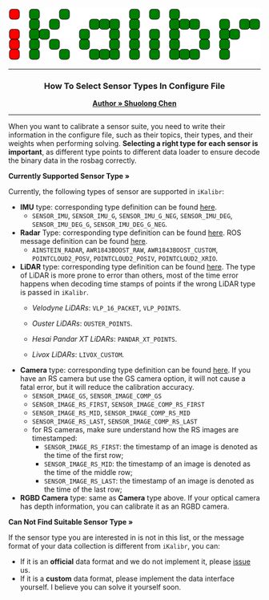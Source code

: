 <div style="text-align: center;">
    <img src="../img/logo.svg" style="width: 100vw; height: auto;">
</div>

---

<h3 align="center">How To Select Sensor Types In Configure File</h3>
<p align="center">
    <a href="https://github.com/Unsigned-Long"><strong>Author » Shuolong Chen</strong></a>
</p>


---

When you want to calibrate a sensor suite, you need to write their information in the configure file, such as their topics, their types, and their weights when performing solving. **Selecting a right type for each sensor is important**, as different type points to different data loader to ensure decode the binary data in the rosbag correctly. 

<p align="left">
    <a><strong>Currently Supported Sensor Type »</strong></a>
</p> 

Currently, the following types of sensor are supported in `iKalibr`:

+ **IMU** type: corresponding type definition can be found [here](https://github.com/Unsigned-Long/iKalibr/blob/master/include/sensor/sensor_model.h#L82-L105).
  + `SENSOR_IMU`, `SENSOR_IMU_G`, `SENSOR_IMU_G_NEG`, `SENSOR_IMU_DEG`, `SENSOR_IMU_DEG_G`, `SENSOR_IMU_DEG_G_NEG`.
+ **Radar** Type: corresponding type definition can be found [here](https://github.com/Unsigned-Long/iKalibr/blob/master/include/sensor/sensor_model.h#L126-L141). ROS message definition can be found [here](https://github.com/Unsigned-Long/iKalibr/tree/master/msg).
  + `AINSTEIN_RADAR`, `AWR1843BOOST_RAW`, `AWR1843BOOST_CUSTOM`, `POINTCLOUD2_POSV`, `POINTCLOUD2_POSIV`, `POINTCLOUD2_XRIO`.
+ **LiDAR** type: corresponding type definition can be found [here](https://github.com/Unsigned-Long/iKalibr/blob/master/include/sensor/sensor_model.h#L109-L122). The type of LiDAR is more prone to error than others, most of the time error happens when decoding time stamps of points if the wrong LiDAR type is passed in `iKalibr`.
  + *Velodyne LiDARs*: `VLP_16_PACKET`, `VLP_POINTS`.

  + *Ouster LiDARs*: `OUSTER_POINTS`.

  + *Hesai Pandar XT LiDARs*: `PANDAR_XT_POINTS`.

  + *Livox LiDARs*: `LIVOX_CUSTOM`.
+ **Camera** type: corresponding type definition can be found [here](https://github.com/Unsigned-Long/iKalibr/blob/master/include/sensor/sensor_model.h#L46-L78). If you have an RS camera but use the GS camera option, it will not cause a fatal error, but it will reduce the calibration accuracy.
  + `SENSOR_IMAGE_GS`, `SENSOR_IMAGE_COMP_GS`
  +  `SENSOR_IMAGE_RS_FIRST`, `SENSOR_IMAGE_COMP_RS_FIRST`
  + `SENSOR_IMAGE_RS_MID`, `SENSOR_IMAGE_COMP_RS_MID` 
  + `SENSOR_IMAGE_RS_LAST`, `SENSOR_IMAGE_COMP_RS_LAST`
  + for RS cameras, make sure understand how the RS images are timestamped: 
    + `SENSOR_IMAGE_RS_FIRST`: the timestamp of an image is denoted as the time of the first row;
    + `SENSOR_IMAGE_RS_MID`: the timestamp of an image is denoted as the time of the middle row;
    + `SENSOR_IMAGE_RS_LAST`: the timestamp of an image is denoted as the time of the last row;
+ **RGBD Camera** type: same as **Camera** type above. If your optical camera has depth information, you can calibrate it as an RGBD camera.

<p align="left">
    <a><strong>Can Not Find Suitable Sensor Type »</strong></a>
</p> 

If the sensor type you are interested in is not in this list, or the message format of your data collection is different from `iKalibr`, you can:

+ If it is an **official** data format and we do not implement it, please [issue](https://github.com/Unsigned-Long/iKalibr/issues) us.
+ If it is a **custom** data format, please implement the data interface yourself. I believe you can solve it yourself soon.
